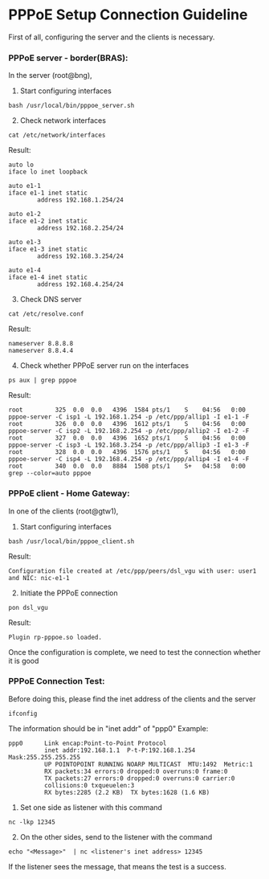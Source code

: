 # PPPoE Setup Connection Guideline
First of all, configuring the server and the clients is necessary.
### PPPoE server - border(BRAS):
In the server (root@bng),
1.	Start configuring interfaces
```
bash /usr/local/bin/pppoe_server.sh 
```
2.	Check network interfaces
```
cat /etc/network/interfaces
```
Result:
```
auto lo
iface lo inet loopback

auto e1-1
iface e1-1 inet static
        address 192.168.1.254/24

auto e1-2
iface e1-2 inet static
        address 192.168.2.254/24

auto e1-3
iface e1-3 inet static
        address 192.168.3.254/24

auto e1-4
iface e1-4 inet static
        address 192.168.4.254/24
```
3.	Check DNS server
```
cat /etc/resolve.conf
```
Result:
```
nameserver 8.8.8.8
nameserver 8.8.4.4
```
4. Check whether PPPoE server run on the interfaces
```
ps aux | grep pppoe
```  
Result: 
```
root         325  0.0  0.0   4396  1584 pts/1    S    04:56   0:00 pppoe-server -C isp1 -L 192.168.1.254 -p /etc/ppp/allip1 -I e1-1 -F
root         326  0.0  0.0   4396  1612 pts/1    S    04:56   0:00 pppoe-server -C isp2 -L 192.168.2.254 -p /etc/ppp/allip2 -I e1-2 -F
root         327  0.0  0.0   4396  1652 pts/1    S    04:56   0:00 pppoe-server -C isp3 -L 192.168.3.254 -p /etc/ppp/allip3 -I e1-3 -F
root         328  0.0  0.0   4396  1576 pts/1    S    04:56   0:00 pppoe-server -C isp4 -L 192.168.4.254 -p /etc/ppp/allip4 -I e1-4 -F
root         340  0.0  0.0   8884  1508 pts/1    S+   04:58   0:00 grep --color=auto pppoe
```
### PPPoE client - Home Gateway:
In one of the clients (root@gtw1),
1.	 Start configuring interfaces
```
bash /usr/local/bin/pppoe_client.sh
```
Result:
```
Configuration file created at /etc/ppp/peers/dsl_vgu with user: user1 and NIC: nic-e1-1
```
2. Initiate the PPPoE connection
```
pon dsl_vgu
```
Result: 
```
Plugin rp-pppoe.so loaded.
```

Once the configuration is complete, we need to test the connection whether it is good
### PPPoE Connection Test:
Before doing this, please find the inet address of the clients and the server
```
ifconfig
```
The information should be in "inet addr" of "ppp0"
Example:
```
ppp0      Link encap:Point-to-Point Protocol
          inet addr:192.168.1.1  P-t-P:192.168.1.254  Mask:255.255.255.255
          UP POINTOPOINT RUNNING NOARP MULTICAST  MTU:1492  Metric:1
          RX packets:34 errors:0 dropped:0 overruns:0 frame:0
          TX packets:27 errors:0 dropped:0 overruns:0 carrier:0
          collisions:0 txqueuelen:3
          RX bytes:2285 (2.2 KB)  TX bytes:1628 (1.6 KB)
```
1. Set one side as listener with this command
```
nc -lkp 12345
```
2. On the other sides, send to the listener with the command
```
echo "<Message>"  | nc <listener's inet address> 12345
```
If the listener sees the message, that means the test is a success.
